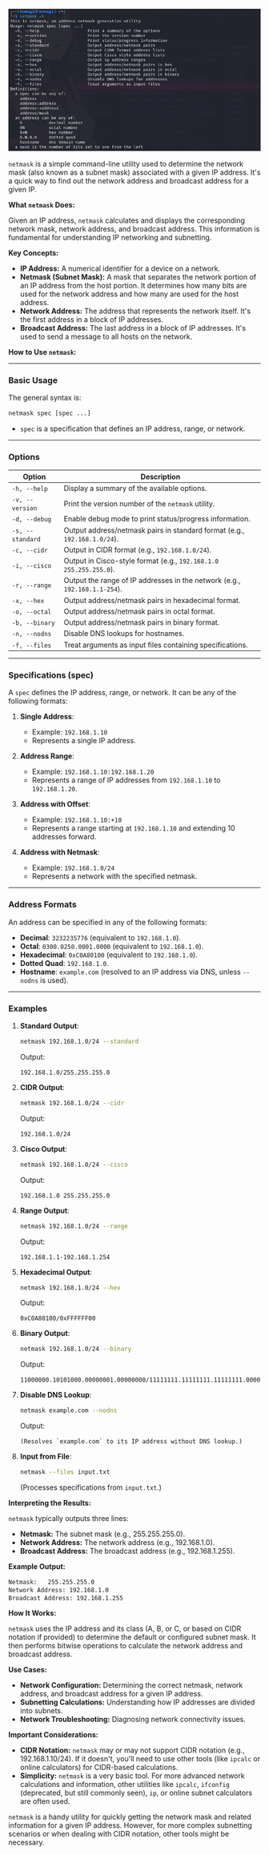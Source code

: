 ![netmask.png](https://github.com/aw-junaid/Kali-Linux/blob/main/Kali%20Linux%20Tools/Images/netmask.png)

`netmask` is a simple command-line utility used to determine the network mask (also known as a subnet mask) associated with a given IP address.  It's a quick way to find out the network address and broadcast address for a given IP.

**What `netmask` Does:**

Given an IP address, `netmask` calculates and displays the corresponding network mask, network address, and broadcast address.  This information is fundamental for understanding IP networking and subnetting.

**Key Concepts:**

* **IP Address:** A numerical identifier for a device on a network.
* **Netmask (Subnet Mask):**  A mask that separates the network portion of an IP address from the host portion.  It determines how many bits are used for the network address and how many are used for the host address.
* **Network Address:** The address that represents the network itself.  It's the first address in a block of IP addresses.
* **Broadcast Address:** The last address in a block of IP addresses.  It's used to send a message to all hosts on the network.

**How to Use `netmask`:**

---

### **Basic Usage**
The general syntax is:
```bash
netmask spec [spec ...]
```
- `spec` is a specification that defines an IP address, range, or network.

---

### **Options**
| Option          | Description                                                                 |
|-----------------|-----------------------------------------------------------------------------|
| `-h, --help`    | Display a summary of the available options.                                 |
| `-v, --version` | Print the version number of the `netmask` utility.                          |
| `-d, --debug`   | Enable debug mode to print status/progress information.                     |
| `-s, --standard`| Output address/netmask pairs in standard format (e.g., `192.168.1.0/24`).   |
| `-c, --cidr`    | Output in CIDR format (e.g., `192.168.1.0/24`).                             |
| `-i, --cisco`   | Output in Cisco-style format (e.g., `192.168.1.0 255.255.255.0`).           |
| `-r, --range`   | Output the range of IP addresses in the network (e.g., `192.168.1.1-254`).  |
| `-x, --hex`     | Output address/netmask pairs in hexadecimal format.                         |
| `-o, --octal`   | Output address/netmask pairs in octal format.                               |
| `-b, --binary`  | Output address/netmask pairs in binary format.                              |
| `-n, --nodns`   | Disable DNS lookups for hostnames.                                          |
| `-f, --files`   | Treat arguments as input files containing specifications.                   |

---

### **Specifications (spec)**
A `spec` defines the IP address, range, or network. It can be any of the following formats:

1. **Single Address**:
   - Example: `192.168.1.10`
   - Represents a single IP address.

2. **Address Range**:
   - Example: `192.168.1.10:192.168.1.20`
   - Represents a range of IP addresses from `192.168.1.10` to `192.168.1.20`.

3. **Address with Offset**:
   - Example: `192.168.1.10:+10`
   - Represents a range starting at `192.168.1.10` and extending 10 addresses forward.

4. **Address with Netmask**:
   - Example: `192.168.1.0/24`
   - Represents a network with the specified netmask.

---

### **Address Formats**
An address can be specified in any of the following formats:
- **Decimal**: `3232235776` (equivalent to `192.168.1.0`).
- **Octal**: `0300.0250.0001.0000` (equivalent to `192.168.1.0`).
- **Hexadecimal**: `0xC0A80100` (equivalent to `192.168.1.0`).
- **Dotted Quad**: `192.168.1.0`.
- **Hostname**: `example.com` (resolved to an IP address via DNS, unless `--nodns` is used).

---

### **Examples**

1. **Standard Output**:
   ```bash
   netmask 192.168.1.0/24 --standard
   ```
   Output:
   ```
   192.168.1.0/255.255.255.0
   ```

2. **CIDR Output**:
   ```bash
   netmask 192.168.1.0/24 --cidr
   ```
   Output:
   ```
   192.168.1.0/24
   ```

3. **Cisco Output**:
   ```bash
   netmask 192.168.1.0/24 --cisco
   ```
   Output:
   ```
   192.168.1.0 255.255.255.0
   ```

4. **Range Output**:
   ```bash
   netmask 192.168.1.0/24 --range
   ```
   Output:
   ```
   192.168.1.1-192.168.1.254
   ```

5. **Hexadecimal Output**:
   ```bash
   netmask 192.168.1.0/24 --hex
   ```
   Output:
   ```
   0xC0A80100/0xFFFFFF00
   ```

6. **Binary Output**:
   ```bash
   netmask 192.168.1.0/24 --binary
   ```
   Output:
   ```
   11000000.10101000.00000001.00000000/11111111.11111111.11111111.00000000
   ```

7. **Disable DNS Lookup**:
   ```bash
   netmask example.com --nodns
   ```
   Output:
   ```
   (Resolves `example.com` to its IP address without DNS lookup.)
   ```

8. **Input from File**:
   ```bash
   netmask --files input.txt
   ```
   (Processes specifications from `input.txt`.)


**Interpreting the Results:**

`netmask` typically outputs three lines:

* **Netmask:** The subnet mask (e.g., 255.255.255.0).
* **Network Address:** The network address (e.g., 192.168.1.0).
* **Broadcast Address:** The broadcast address (e.g., 192.168.1.255).

**Example Output:**

```
Netmask:   255.255.255.0
Network Address: 192.168.1.0
Broadcast Address: 192.168.1.255
```

**How It Works:**

`netmask` uses the IP address and its class (A, B, or C, or based on CIDR notation if provided) to determine the default or configured subnet mask.  It then performs bitwise operations to calculate the network address and broadcast address.

**Use Cases:**

* **Network Configuration:** Determining the correct netmask, network address, and broadcast address for a given IP address.
* **Subnetting Calculations:** Understanding how IP addresses are divided into subnets.
* **Network Troubleshooting:** Diagnosing network connectivity issues.

**Important Considerations:**

* **CIDR Notation:** `netmask` may or may not support CIDR notation (e.g., 192.168.1.10/24).  If it doesn't, you'll need to use other tools (like `ipcalc` or online calculators) for CIDR-based calculations.
* **Simplicity:** `netmask` is a very basic tool.  For more advanced network calculations and information, other utilities like `ipcalc`, `ifconfig` (deprecated, but still commonly seen), `ip`, or online subnet calculators are often used.

`netmask` is a handy utility for quickly getting the network mask and related information for a given IP address.  However, for more complex subnetting scenarios or when dealing with CIDR notation, other tools might be necessary.
